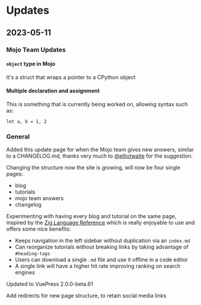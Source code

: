 # Updates

## 2023-05-11
### Mojo Team Updates
#### `object` type in Mojo
It's a struct that wraps a pointer to a CPython object

#### Multiple declaration and assignment
This is something that is currently being worked on, allowing syntax such as:
```mojo
let a, b = 1, 2
```

### General
Added this update page for when the Mojo team gives new answers, similar to a CHANGELOG.md, thanks very much to [@elliotwaite](https://twitter.com/elliotwaite) for the suggestion.

Changing the structure now the site is growing, will now be four single pages:
- blog
- tutorials
- mojo team answers
- changelog

Experimenting with having every blog and tutorial on the same page, inspired by the [Zig Language Reference]( https://ziglang.org/documentation/master/) which is really enjoyable to use and offers some nice benefits:
- Keeps navigation in the left sidebar without duplication via an `index.md`
- Can reorganize tutorials without breaking links by taking advantage of `#heading-tags`
- Users can download a single `.md` file and use it offline in a code editor
- A single link will have a higher hit rate improving ranking on search engines

Updated to VuePress 2.0.0-beta.61

Add redirects for new page structure, to retain social media links
